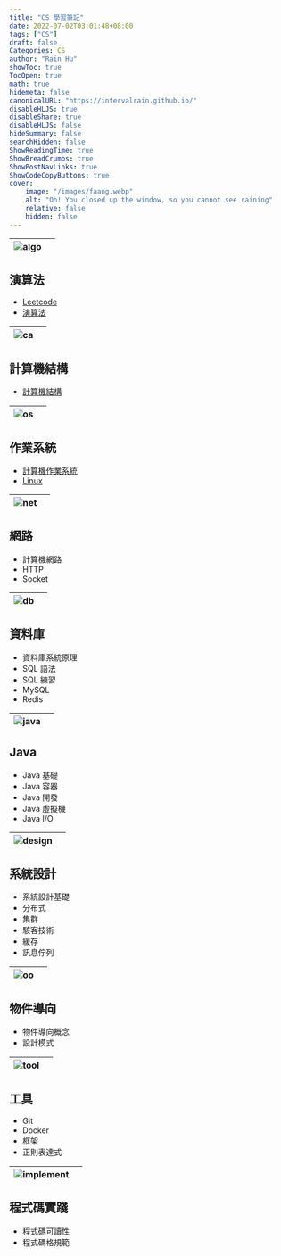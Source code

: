 ```yaml
---
title: "CS 學習筆記"
date: 2022-07-02T03:01:48+08:00
tags: ["CS"]
draft: false
Categories: CS
author: "Rain Hu"
showToc: true
TocOpen: true
math: true
hidemeta: false
canonicalURL: "https://intervalrain.github.io/"
disableHLJS: true
disableShare: true
disableHLJS: false
hideSummary: false
searchHidden: false
ShowReadingTime: true
ShowBreadCrumbs: true
ShowPostNavLinks: true
ShowCodeCopyButtons: true
cover:
    image: "/images/faang.webp"
    alt: "Oh! You closed up the window, so you cannot see raining"
    relative: false
    hidden: false
---
```


|![algo](https://www.svgrepo.com/show/9873/calculator.svg)| |
|-|-|
## 演算法
+ [Leetcode](https://github.com/intervalrain/leetcode)
+ [演算法](https://github.com/intervalrain/algo)

|![ca](https://www.svgrepo.com/show/192223/structure-organization.svg)| |
|-|-|
## 計算機結構
+ [計算機結構](/posts/csnotes/ca)

|![os](https://www.svgrepo.com/show/19602/computer.svg)| |
|-|-|
## 作業系統
+ [計算機作業系統](/posts/csnotes/os)
+ [Linux](/posts/csnotes/linux)

|![net](https://www.svgrepo.com/show/241826/internet.svg)| |
|-|-|
## 網路
+ 計算機網路
+ HTTP
+ Socket

|![db](https://www.svgrepo.com/show/22166/database.svg)| |
|-|-|
## 資料庫
+ 資料庫系統原理
+ SQL 語法
+ SQL 練習
+ MySQL
+ Redis

|![java](https://www.svgrepo.com/show/32690/java.svg)| |
|-|-|
## Java
+ Java 基礎
+ Java 容器
+ Java 開發
+ Java 虛擬機
+ Java I/O

|![design](https://www.svgrepo.com/show/138770/painting.svg)| |
|-|-|
## 系統設計
+ 系統設計基礎
+ 分布式
+ 集群
+ 駭客技術
+ 緩存
+ 訊息佇列

|![oo](https://www.svgrepo.com/show/43158/apple.svg)| |
|-|-|
## 物件導向
+ 物件導向概念
+ 設計模式

|![tool](https://www.svgrepo.com/show/233791/screwdriver.svg)| |
|-|-|
## 工具
+ Git
+ Docker
+ 框架
+ 正則表達式

|![implement](https://www.svgrepo.com/show/27186/pencil.svg)| |
|-|-|
## 程式碼實踐
+ 程式碼可讀性
+ 程式碼格規範
